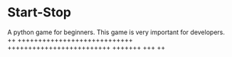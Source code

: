 # Start-Stop
A python game for beginners. This game is very important for developers.
++
++++++++++++++++++++++++++++
+++++++++++++++++++++++++
+++++++
+++
++
